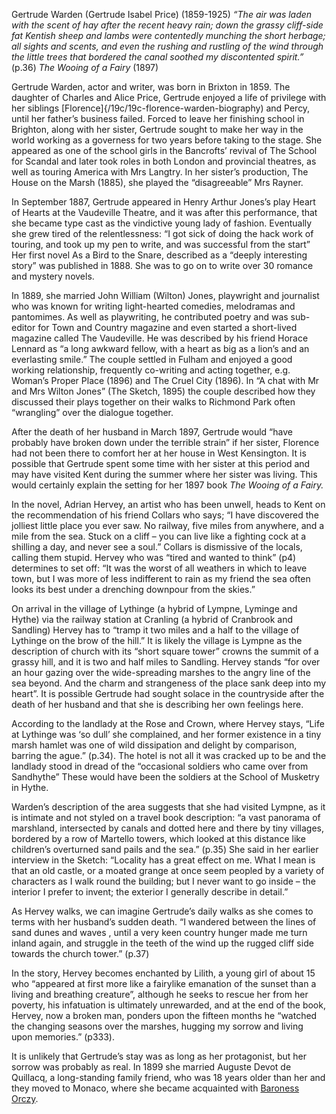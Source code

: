 Gertrude Warden (Gertrude Isabel Price) (1859-1925)
_“The air was laden with the scent of hay after the recent heavy rain; down the grassy cliff-side fat Kentish sheep and lambs were contentedly munching the short herbage; all sights and scents, and even the rushing and rustling of the wind through the little trees that bordered the canal soothed my discontented spirit.”_ (p.36) _The Wooing of a Fairy_ (1897)

Gertrude Warden, actor and writer, was born in Brixton in 1859. The daughter of Charles and Alice Price, Gertrude enjoyed a life of privilege with her siblings [Florence]{/19c/19c-florence-warden-biography) and Percy, until her father’s business failed. Forced to leave her finishing school in Brighton, along with her sister, Gertrude sought to make her way in the world working as a governess for two years before taking to the stage. She appeared as one of the school girls in the Bancrofts’ revival of The School for Scandal and later took roles in both London and provincial theatres, as well as touring America with Mrs Langtry. In her sister’s production, The House on the Marsh (1885), she played the “disagreeable” Mrs Rayner. 

In September 1887, Gertrude appeared in Henry Arthur Jones’s play Heart of Hearts at the Vaudeville Theatre, and it was after this performance, that she became type cast as the vindictive young lady of fashion.    Eventually she grew tired of the relentlessness: “I got sick of doing the hack work of touring, and took up my pen to write, and was successful from the start”  Her first novel As a Bird to the Snare, described as a “deeply interesting story” was published in 1888.  She was to go on to write over 30 romance and mystery novels.

In 1889, she married John William (Wilton) Jones, playwright and journalist who was known for writing light-hearted comedies, melodramas and pantomimes.  As well as playwriting, he contributed poetry and was sub-editor for Town and Country magazine and even started a short-lived magazine called The Vaudeville. He was described by his friend Horace Lennard as “a long awkward fellow, with a heart as big as a lion’s and an everlasting smile.”   The couple settled in Fulham and enjoyed a good working relationship, frequently co-writing and acting together, e.g. Woman’s Proper Place (1896)  and The Cruel City (1896).  In “A chat with Mr and Mrs Wilton Jones” (The Sketch, 1895) the couple described how they discussed their plays together on their walks to Richmond Park often “wrangling” over the dialogue together.

After the death of her husband in March 1897, Gertrude would “have probably have broken down under the terrible strain” if her sister, Florence had not been there to comfort her at her house in West Kensington.  It is possible that Gertrude spent some time with her sister at this period and may have visited Kent during the summer where her sister was living. This would certainly explain the setting for her 1897 book _The Wooing of a Fairy._ 

In the novel, Adrian Hervey, an artist who has been unwell, heads to Kent on the recommendation of his friend Collars who says; “I have discovered the jolliest little place you ever saw. No railway, five miles from anywhere, and a mile from the sea. Stuck on a cliff – you can live like a fighting cock at a shilling a day, and never see a soul.” Collars is dismissive of the locals, calling them stupid. Hervey who was “tired and wanted to think” (p4) determines to set off: “It was the worst of all weathers in which to leave town, but I was more of less indifferent to rain as my friend the sea often looks its best under a drenching downpour from the skies.” 

On arrival in the village of Lythinge (a hybrid of Lympne, Lyminge and Hythe) via the railway station at Cranling (a hybrid of Cranbrook and Sandling) Hervey has to “tramp it two miles and a half to the village of Lythinge on the brow of the hill.” It is likely the village is Lympne as the description of church with its “short square tower” crowns the summit of a grassy hill, and it is two and half miles to Sandling. Hervey stands “for over an hour gazing over the wide-spreading marshes to the angry line of the sea beyond. And the charm and strangeness of the place sank deep into my heart”.  It is possible Gertrude had sought solace in the countryside after the death of her husband and that she is describing her own feelings here.

According to the landlady at the Rose and Crown, where Hervey stays, “Life at Lythinge was ‘so dull’ she complained, and her former existence in a tiny marsh hamlet was one of wild dissipation and delight by comparison, barring the ague.” (p.34).  The hotel is not all it was cracked up to be and the landlady stood in dread of the “occasional soldiers who came over from Sandhythe” These would have been the soldiers at the School of Musketry in Hythe.

Warden’s description of the area suggests that she had visited Lympne, as it is intimate and not styled on a travel book description: “a vast panorama of marshland, intersected by canals and dotted here and there by tiny villages, bordered by a row of Martello towers, which looked at this distance like children’s overturned sand pails and the sea.” (p.35)  She said in her earlier interview in the Sketch: “Locality has a great effect on me. What I mean is that an old castle, or a moated grange at once seem peopled by a variety of characters as I walk round the building; but I never want to go inside – the interior I prefer to invent; the exterior I generally describe in detail.” 

As Hervey walks, we can imagine Gertrude’s daily walks as she comes to terms with her husband’s sudden death.
“I wandered between the lines of sand dunes and waves , until a very keen country hunger made me turn inland again, and struggle in the teeth of the wind up the rugged cliff side towards the church tower.” (p.37) 

In the story, Hervey becomes enchanted by Lilith, a young girl of about 15 who “appeared at first more like a fairylike emanation of the sunset than a living and breathing creature”, although he seeks to rescue her from her poverty, his infatuation is ultimately unrewarded, and at the end of the book, Hervey, now a broken man, ponders upon the fifteen months he “watched the changing seasons over the marshes, hugging my sorrow and living upon memories.” (p333). 

It is unlikely that Gertrude’s stay was as long as her protagonist, but her sorrow was probably as real. In 1899 she married Auguste Devot de Quillacq, a long-standing family friend, who was 18 years older than her and they moved to Monaco, where she became acquainted with [Baroness Orczy](/20c/20c-orczy-biography).  
